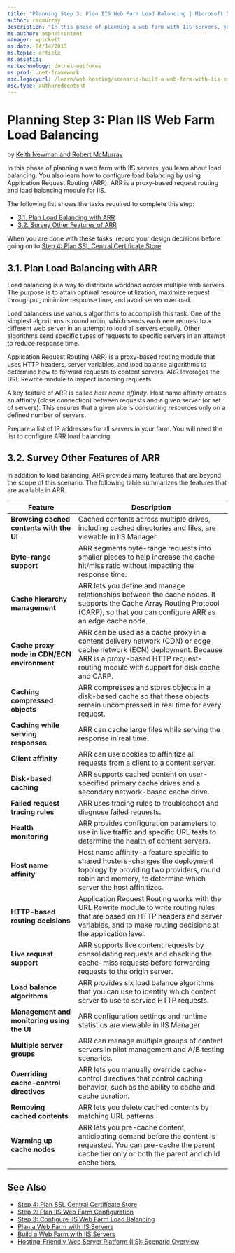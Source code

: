 ```yaml
---
title: "Planning Step 3: Plan IIS Web Farm Load Balancing | Microsoft Docs"
author: rmcmurray
description: "In this phase of planning a web farm with IIS servers, you learn about load balancing. You also learn how to configure load balancing by using Application Re..."
ms.author: aspnetcontent
manager: wpickett
ms.date: 04/14/2013
ms.topic: article
ms.assetid: 
ms.technology: dotnet-webforms
ms.prod: .net-framework
msc.legacyurl: /learn/web-hosting/scenario-build-a-web-farm-with-iis-servers/planning-step-3-plan-iis-web-farm-load-balancing
msc.type: authoredcontent
---
```

Planning Step 3: Plan IIS Web Farm Load Balancing
====================
by [Keith Newman and Robert McMurray](https://github.com/rmcmurray)

In this phase of planning a web farm with IIS servers, you learn about load balancing. You also learn how to configure load balancing by using Application Request Routing (ARR). ARR is a proxy-based request routing and load balancing module for IIS.

The following list shows the tasks required to complete this step:

- [3.1. Plan Load Balancing with ARR](#31)
- [3.2. Survey Other Features of ARR](#32)

When you are done with these tasks, record your design decisions before going on to [Step 4: Plan SSL Central Certificate Store](planning-step-4-plan-ssl-central-certificate-store.md).

<a id="31"></a>
## 3.1. Plan Load Balancing with ARR

Load balancing is a way to distribute workload across multiple web servers. The purpose is to attain optimal resource utilization, maximize request throughput, minimize response time, and avoid server overload.

Load balancers use various algorithms to accomplish this task. One of the simplest algorithms is round robin, which sends each new request to a different web server in an attempt to load all servers equally. Other algorithms send specific types of requests to specific servers in an attempt to reduce response time.

Application Request Routing (ARR) is a proxy-based routing module that uses HTTP headers, server variables, and load balance algorithms to determine how to forward requests to content servers. ARR leverages the URL Rewrite module to inspect incoming requests.

A key feature of ARR is called *host name affinity*. Host name affinity creates an affinity (close connection) between requests and a given server (or set of servers). This ensures that a given site is consuming resources only on a defined number of servers.

Prepare a list of IP addresses for all servers in your farm. You will need the list to configure ARR load balancing.

<a id="32"></a>
## 3.2. Survey Other Features of ARR

In addition to load balancing, ARR provides many features that are beyond the scope of this scenario. The following table summarizes the features that are available in ARR.

| Feature | Description |
| --- | --- |
| **Browsing cached contents with the UI** | Cached contents across multiple drives, including cached directories and files, are viewable in IIS Manager. |
| **Byte-range support** | ARR segments byte-range requests into smaller pieces to help increase the cache hit/miss ratio without impacting the response time. |
| **Cache hierarchy management** | ARR lets you define and manage relationships between the cache nodes. It supports the Cache Array Routing Protocol (CARP), so that you can configure ARR as an edge cache node. |
| **Cache proxy node in CDN/ECN environment** | ARR can be used as a cache proxy in a content delivery network (CDN) or edge cache network (ECN) deployment. Because ARR is a proxy-based HTTP request-routing module with support for disk cache and CARP. |
| **Caching compressed objects** | ARR compresses and stores objects in a disk-based cache so that these objects remain uncompressed in real time for every request. |
| **Caching while serving responses** | ARR can cache large files while serving the response in real time. |
| **Client affinity** | ARR can use cookies to affinitize all requests from a client to a content server. |
| **Disk-based caching** | ARR supports cached content on user-specified primary cache drives and a secondary network-based cache drive. |
| **Failed request tracing rules** | ARR uses tracing rules to troubleshoot and diagnose failed requests. |
| **Health monitoring** | ARR provides configuration parameters to use in live traffic and specific URL tests to determine the health of content servers. |
| **Host name affinity** | Host name affinity-a feature specific to shared hosters-changes the deployment topology by providing two providers, round robin and memory, to determine which server the host affinitizes. |
| **HTTP-based routing decisions** | Application Request Routing works with the URL Rewrite module to write routing rules that are based on HTTP headers and server variables, and to make routing decisions at the application level. |
| **Live request support** | ARR supports live content requests by consolidating requests and checking the cache-miss requests before forwarding requests to the origin server. |
| **Load balance algorithms** | ARR provides six load balance algorithms that you can use to identify which content server to use to service HTTP requests. |
| **Management and monitoring using the UI** | ARR configuration settings and runtime statistics are viewable in IIS Manager. |
| **Multiple server groups** | ARR can manage multiple groups of content servers in pilot management and A/B testing scenarios. |
| **Overriding cache-control directives** | ARR lets you manually override cache-control directives that control caching behavior, such as the ability to cache and cache duration. |
| **Removing cached contents** | ARR lets you delete cached contents by matching URL patterns. |
| **Warming up cache nodes** | ARR lets you pre-cache content, anticipating demand before the content is requested. You can pre-cache the parent cache tier only or both the parent and child cache tiers. |

## See Also

- [Step 4: Plan SSL Central Certificate Store](planning-step-4-plan-ssl-central-certificate-store.md)
- [Step 2: Plan IIS Web Farm Configuration](planning-step-2-plan-iis-web-farm-configuration.md)
- [Step 3: Configure IIS Web Farm Load Balancing](configuring-step-3-configure-iis-web-farm-load-balancing.md)
- [Plan a Web Farm with IIS Servers](plan-a-web-farm-with-iis-servers.md)
- [Build a Web Farm with IIS Servers](overview-build-a-web-farm-with-iis-servers.md)
- [Hosting-Friendly Web Server Platform (IIS): Scenario Overview](../../get-started/introduction-to-iis/hosting-friendly-web-server-platform-iis-scenario-overview.md)